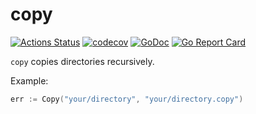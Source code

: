 # copy


[![Actions Status](https://github.com/otiai10/copy/workflows/Go/badge.svg)](https://github.com/otiai10/copy/actions)
[![codecov](https://codecov.io/gh/otiai10/copy/branch/master/graph/badge.svg)](https://codecov.io/gh/otiai10/copy)
[![GoDoc](https://godoc.org/github.com/otiai10/copy?status.svg)](https://godoc.org/github.com/otiai10/copy)
[![Go Report Card](https://goreportcard.com/badge/github.com/otiai10/copy)](https://goreportcard.com/report/github.com/otiai10/copy)

`copy` copies directories recursively.

Example:

```go
err := Copy("your/directory", "your/directory.copy")
```

